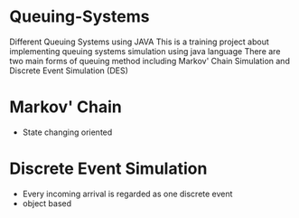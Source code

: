 # Queuing-Systems
Different Queuing Systems using JAVA
This is a training project about implementing queuing systems simulation using java language
There are two main forms of queuing method including Markov' Chain Simulation and Discrete Event Simulation (DES)

# Markov' Chain
  - State changing oriented
  
# Discrete Event Simulation
  - Every incoming arrival is regarded as one discrete event
  - object based
